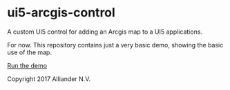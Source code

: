 # ui5-arcgis-control

A custom UI5 control for adding an Arcgis map to a UI5 applications.

For now. This repository contains just a very basic demo, showing the basic use of the map. 

[Run the demo](https://alliander.github.io/ui5-arcgis-control/demo/)

Copyright 2017 Alliander N.V.

